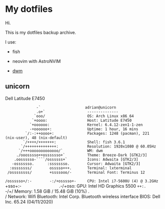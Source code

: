 # My dotfiles
Hi.

This is my dotfiles backup archive.

I use: 

  - fish

  - neovim with AstroNVIM

  - [dwm](https://gitlab.com/fxj9a/dwm)
  
## unicorn
Dell Latitude E7450

                  -`                    adrian@unicorn 
                  .o+`                   -------------- 
                 `ooo/                   OS: Arch Linux x86_64 
                `+oooo:                  Host: Latitude E7450 
               `+oooooo:                 Kernel: 6.4.12-zen1-1-zen 
               -+oooooo+:                Uptime: 1 hour, 16 mins 
             `/:-:++oooo+:               Packages: 1248 (pacman), 221 (nix-user), 48 (nix-default) 
            `/++++/+++++++:              Shell: fish 3.6.1 
           `/++++++++++++++:             Resolution: 1920x1080 @ 60.05Hz 
          `/+++ooooooooooooo/`           WM: dwm 
         ./ooosssso++osssssso+`          Theme: Breeze-Dark [GTK2/3] 
        .oossssso-````/ossssss+`         Icons: Adwaita [GTK2/3] 
       -osssssso.      :ssssssso.        Cursor: Adwaita [GTK2/3] 
      :osssssss/        osssso+++.       Terminal: lxterminal 
     /ossssssss/        +ssssooo/-       Terminal Font: Terminus 12 
   `/ossssso+/:-        -:/+osssso+-     CPU: Intel i7-5600U (4) @ 3.2GHz 
  `+sso+:-`                 `.-/+oso:    GPU: Intel HD Graphics 5500 
 `++:.                           `-/+/   Memory: 1.58 GiB / 15.48 GiB (10%) 
 .`                                 `/   Network: Wifi 
                                         Bluetooth: Intel Corp. Bluetooth wireless interface 
                                         BIOS: Dell Inc. 65.24 (04/11/2020) 
